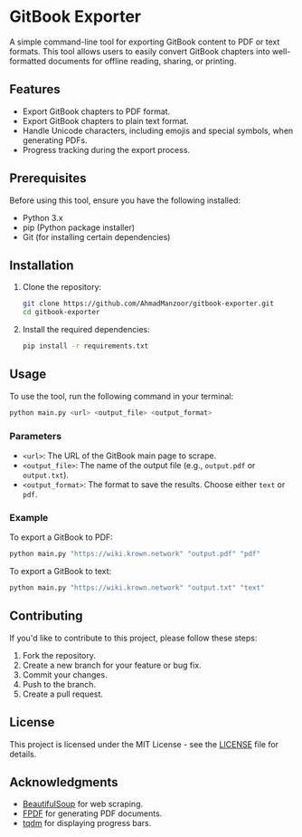 
# GitBook Exporter

A simple command-line tool for exporting GitBook content to PDF or text formats. This tool allows users to easily convert GitBook chapters into well-formatted documents for offline reading, sharing, or printing.

## Features

- Export GitBook chapters to PDF format.
- Export GitBook chapters to plain text format.
- Handle Unicode characters, including emojis and special symbols, when generating PDFs.
- Progress tracking during the export process.

## Prerequisites

Before using this tool, ensure you have the following installed:

- Python 3.x
- pip (Python package installer)
- Git (for installing certain dependencies)

## Installation

1. Clone the repository:

   ```bash
   git clone https://github.com/AhmadManzoor/gitbook-exporter.git
   cd gitbook-exporter
   ```

2. Install the required dependencies:

   ```bash
   pip install -r requirements.txt
   ```

## Usage

To use the tool, run the following command in your terminal:

```bash
python main.py <url> <output_file> <output_format>
```

### Parameters

- `<url>`: The URL of the GitBook main page to scrape.
- `<output_file>`: The name of the output file (e.g., `output.pdf` or `output.txt`).
- `<output_format>`: The format to save the results. Choose either `text` or `pdf`.

### Example

To export a GitBook to PDF:

```bash
python main.py "https://wiki.krown.network" "output.pdf" "pdf"
```

To export a GitBook to text:

```bash
python main.py "https://wiki.krown.network" "output.txt" "text"
```

## Contributing

If you'd like to contribute to this project, please follow these steps:

1. Fork the repository.
2. Create a new branch for your feature or bug fix.
3. Commit your changes.
4. Push to the branch.
5. Create a pull request.

## License

This project is licensed under the MIT License - see the [LICENSE](LICENSE) file for details.

## Acknowledgments

- [BeautifulSoup](https://www.crummy.com/software/BeautifulSoup/) for web scraping.
- [FPDF](http://www.fpdf.org/) for generating PDF documents.
- [tqdm](https://tqdm.github.io/) for displaying progress bars.


